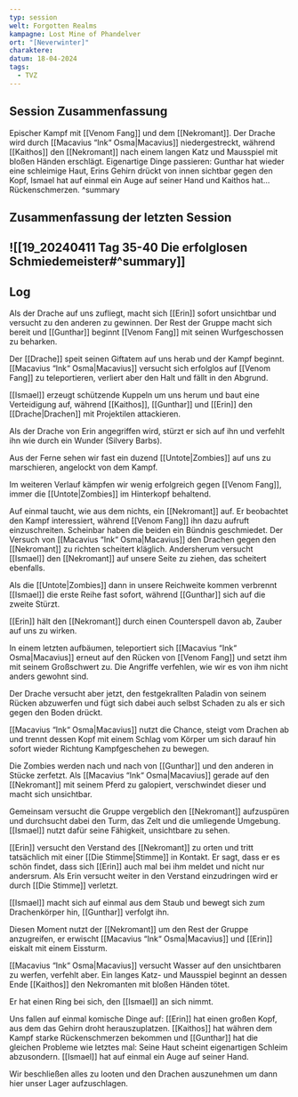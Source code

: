 ```yaml
---
typ: session
welt: Forgotten Realms
kampagne: Lost Mine of Phandelver
ort: "[Neverwinter]"
charaktere: 
datum: 18-04-2024
tags:
  - TVZ
---
```

## Session Zusammenfassung

Epischer Kampf mit [[Venom Fang]] und dem [[Nekromant]]. Der Drache wird durch [[Macavius “Ink“ Osma|Macavius]] niedergestreckt, während [[Kaithos]] den [[Nekromant]] nach einem langen Katz und Mausspiel mit bloßen Händen erschlägt. Eigenartige Dinge passieren: Gunthar hat wieder eine schleimige Haut, Erins Gehirn drückt von innen sichtbar gegen den Kopf, Ismael hat auf einmal ein Auge auf seiner Hand und Kaithos hat... Rückenschmerzen.
^summary

## Zusammenfassung der letzten Session

![[19_20240411 Tag 35-40 Die erfolglosen Schmiedemeister#^summary]]
---

## Log

Als der Drache auf uns zufliegt, macht sich [[Erin]] sofort unsichtbar und versucht zu den anderen zu gewinnen. Der Rest der Gruppe macht sich bereit und [[Gunthar]] beginnt [[Venom Fang]] mit seinen Wurfgeschossen zu beharken.

Der [[Drache]] speit seinen Giftatem auf uns herab und der Kampf beginnt. [[Macavius “Ink“ Osma|Macavius]] versucht sich erfolglos auf [[Venom Fang]] zu teleportieren, verliert aber den Halt und fällt in den Abgrund.

[[Ismael]] erzeugt schützende Kuppeln um uns herum und baut eine Verteidigung auf, während [[Kaithos]], [[Gunthar]] und [[Erin]] den [[Drache|Drachen]] mit Projektilen attackieren.

Als der Drache von Erin angegriffen wird, stürzt er sich auf ihn und verfehlt ihn wie durch ein Wunder (Silvery Barbs).

Aus der Ferne sehen wir fast ein duzend [[Untote|Zombies]] auf uns zu marschieren, angelockt von dem Kampf.

Im weiteren Verlauf kämpfen wir wenig erfolgreich gegen [[Venom Fang]], immer die [[Untote|Zombies]] im Hinterkopf behaltend.

Auf einmal taucht, wie aus dem nichts, ein [[Nekromant]] auf. Er beobachtet den Kampf interessiert, während [[Venom Fang]] ihn dazu aufruft einzuschreiten. Scheinbar haben die beiden ein Bündnis geschmiedet. Der Versuch von [[Macavius “Ink“ Osma|Macavius]] den Drachen gegen den [[Nekromant]] zu richten scheitert kläglich. Andersherum versucht [[Ismael]] den [[Nekromant]] auf unsere Seite zu ziehen, das scheitert ebenfalls.

Als die [[Untote|Zombies]] dann in unsere Reichweite kommen verbrennt [[Ismael]] die erste Reihe fast sofort, während [[Gunthar]] sich auf die zweite Stürzt.

[[Erin]] hält den [[Nekromant]] durch einen Counterspell davon ab, Zauber auf uns zu wirken.

In einem letzten aufbäumen, teleportiert sich [[Macavius “Ink“ Osma|Macavius]] erneut auf den Rücken von [[Venom Fang]] und setzt ihm mit seinem Großschwert zu. Die Angriffe verfehlen, wie wir es von ihm nicht anders gewohnt sind.

Der Drache versucht aber jetzt, den festgekrallten Paladin von seinem Rücken abzuwerfen und fügt sich dabei auch selbst Schaden zu als er sich gegen den Boden drückt.

[[Macavius “Ink“ Osma|Macavius]] nutzt die Chance, steigt vom Drachen ab und trennt dessen Kopf mit einem Schlag vom Körper um sich darauf hin sofort wieder Richtung Kampfgeschehen zu bewegen.

Die Zombies werden nach und nach von [[Gunthar]] und den anderen in Stücke zerfetzt. Als [[Macavius “Ink“ Osma|Macavius]] gerade auf den [[Nekromant]] mit seinem Pferd zu galopiert, verschwindet dieser und macht sich unsichtbar.

Gemeinsam versucht die Gruppe vergeblich den [[Nekromant]] aufzuspüren und durchsucht dabei den Turm, das Zelt und die umliegende Umgebung. [[Ismael]] nutzt dafür seine Fähigkeit, unsichtbare zu sehen.

[[Erin]] versucht den Verstand des [[Nekromant]] zu orten und tritt tatsächlich mit einer [[Die Stimme|Stimme]] in Kontakt. Er sagt, dass er es schön findet, dass sich [[Erin]] auch mal bei ihm meldet und nicht nur andersrum. Als Erin versucht weiter in den Verstand einzudringen wird er durch [[Die Stimme]] verletzt.

[[Ismael]] macht sich auf einmal aus dem Staub und bewegt sich zum Drachenkörper hin, [[Gunthar]] verfolgt ihn.

Diesen Moment nutzt der [[Nekromant]] um den Rest der Gruppe anzugreifen, er erwischt [[Macavius “Ink“ Osma|Macavius]] und [[Erin]] eiskalt mit einem Eissturm.

[[Macavius “Ink“ Osma|Macavius]] versucht Wasser auf den unsichtbaren zu werfen, verfehlt aber. Ein langes Katz- und Mausspiel beginnt an dessen Ende [[Kaithos]] den Nekromanten mit bloßen Händen tötet.

Er hat einen Ring bei sich, den [[Ismael]] an sich nimmt.

Uns fallen auf einmal komische Dinge auf: [[Erin]] hat einen großen Kopf, aus dem das Gehirn droht herauszuplatzen. [[Kaithos]] hat währen dem Kampf starke Rückenschmerzen bekommen und [[Gunthar]] hat die gleichen Probleme wie letztes mal: Seine Haut scheint eigenartigen Schleim abzusondern. [[Ismael]] hat auf einmal ein Auge auf seiner Hand.

Wir beschließen alles zu looten und den Drachen auszunehmen um dann hier unser Lager aufzuschlagen.
